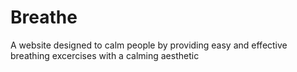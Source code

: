# Breathe
A website designed to calm people by providing easy and effective breathing excercises with a calming aesthetic
